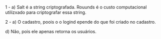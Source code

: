 1 - 
a)
Salt é a string criptografada. Rouunds é o custo computacional utilizxado para criptografar essa string.

2 - 
a)
O cadastro, poois o o logind epende do que foi criado no cadastro.

d)
Não, pois ele apenas retorna os usuários.
